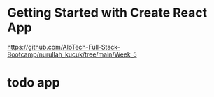 # Getting Started with Create React App

https://github.com/AloTech-Full-Stack-Bootcamp/nurullah_kucuk/tree/main/Week_5

# todo app
